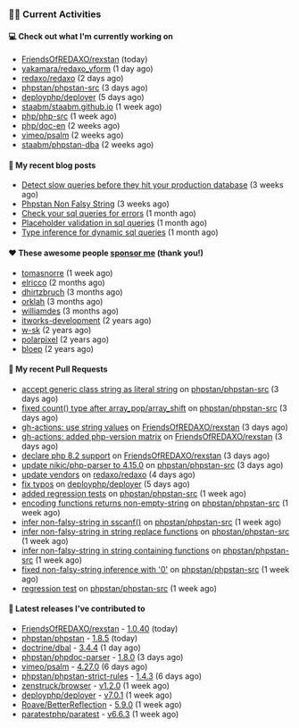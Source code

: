 ### 👨‍💻 Current Activities


#### 💻 Check out what I'm currently working on

- [FriendsOfREDAXO/rexstan](https://github.com/FriendsOfREDAXO/rexstan) (today)
- [yakamara/redaxo_yform](https://github.com/yakamara/redaxo_yform) (1 day ago)
- [redaxo/redaxo](https://github.com/redaxo/redaxo) (2 days ago)
- [phpstan/phpstan-src](https://github.com/phpstan/phpstan-src) (3 days ago)
- [deployphp/deployer](https://github.com/deployphp/deployer) (5 days ago)
- [staabm/staabm.github.io](https://github.com/staabm/staabm.github.io) (1 week ago)
- [php/php-src](https://github.com/php/php-src) (1 week ago)
- [php/doc-en](https://github.com/php/doc-en) (2 weeks ago)
- [vimeo/psalm](https://github.com/vimeo/psalm) (2 weeks ago)
- [staabm/phpstan-dba](https://github.com/staabm/phpstan-dba) (2 weeks ago)


#### 📜 My recent blog posts

- [Detect slow queries before they hit your production database](https://staabm.github.io/2022/08/16/phpstan-dba-query-plan-analysis.html) (3 weeks ago)
- [Phpstan Non Falsy String](https://staabm.github.io/2022/08/11/phpstan-non-falsy-string.html) (3 weeks ago)
- [Check your sql queries for errors](https://staabm.github.io/2022/08/05/phpstan-dba-syntax-error-detection.html) (1 month ago)
- [Placeholder validation in sql queries](https://staabm.github.io/2022/07/30/phpstan-dba-placeholder-validation.html) (1 month ago)
- [Type inference for dynamic sql queries](https://staabm.github.io/2022/07/23/phpstan-dba-inference-placeholder.html) (1 month ago)


#### ❤️ These awesome people [sponsor me](https://github.com/sponsors/staabm) (thank you!)

- [tomasnorre](https://github.com/tomasnorre) (1 week ago)
- [elricco](https://github.com/elricco) (2 months ago)
- [dhirtzbruch](https://github.com/dhirtzbruch) (3 months ago)
- [orklah](https://github.com/orklah) (3 months ago)
- [williamdes](https://github.com/williamdes) (3 months ago)
- [itworks-development](https://github.com/itworks-development) (2 years ago)
- [w-sk](https://github.com/w-sk) (2 years ago)
- [polarpixel](https://github.com/polarpixel) (2 years ago)
- [bloep](https://github.com/bloep) (2 years ago)


#### 🔨 My recent Pull Requests

- [accept generic class string as literal string](https://github.com/phpstan/phpstan-src/pull/1692) on [phpstan/phpstan-src](https://github.com/phpstan/phpstan-src) (3 days ago)
- [fixed count() type after array_pop/array_shift](https://github.com/phpstan/phpstan-src/pull/1691) on [phpstan/phpstan-src](https://github.com/phpstan/phpstan-src) (3 days ago)
- [gh-actions: use string values](https://github.com/FriendsOfREDAXO/rexstan/pull/105) on [FriendsOfREDAXO/rexstan](https://github.com/FriendsOfREDAXO/rexstan) (3 days ago)
- [gh-actions: added php-version matrix](https://github.com/FriendsOfREDAXO/rexstan/pull/104) on [FriendsOfREDAXO/rexstan](https://github.com/FriendsOfREDAXO/rexstan) (3 days ago)
- [declare php 8.2 support](https://github.com/FriendsOfREDAXO/rexstan/pull/103) on [FriendsOfREDAXO/rexstan](https://github.com/FriendsOfREDAXO/rexstan) (3 days ago)
- [update nikic/php-parser to 4.15.0](https://github.com/phpstan/phpstan-src/pull/1690) on [phpstan/phpstan-src](https://github.com/phpstan/phpstan-src) (3 days ago)
- [update vendors](https://github.com/redaxo/redaxo/pull/5326) on [redaxo/redaxo](https://github.com/redaxo/redaxo) (4 days ago)
- [fix typos](https://github.com/deployphp/deployer/pull/3282) on [deployphp/deployer](https://github.com/deployphp/deployer) (5 days ago)
- [added regression tests](https://github.com/phpstan/phpstan-src/pull/1671) on [phpstan/phpstan-src](https://github.com/phpstan/phpstan-src) (1 week ago)
- [encoding functions returns non-empty-string](https://github.com/phpstan/phpstan-src/pull/1664) on [phpstan/phpstan-src](https://github.com/phpstan/phpstan-src) (1 week ago)
- [infer non-falsy-string in sscanf()](https://github.com/phpstan/phpstan-src/pull/1662) on [phpstan/phpstan-src](https://github.com/phpstan/phpstan-src) (1 week ago)
- [infer non-falsy-string in string replace functions](https://github.com/phpstan/phpstan-src/pull/1661) on [phpstan/phpstan-src](https://github.com/phpstan/phpstan-src) (1 week ago)
- [infer non-falsy-string in string containing functions](https://github.com/phpstan/phpstan-src/pull/1660) on [phpstan/phpstan-src](https://github.com/phpstan/phpstan-src) (1 week ago)
- [fixed non-falsy-string inference with &#39;0&#39;](https://github.com/phpstan/phpstan-src/pull/1658) on [phpstan/phpstan-src](https://github.com/phpstan/phpstan-src) (1 week ago)
- [regression test](https://github.com/phpstan/phpstan-src/pull/1657) on [phpstan/phpstan-src](https://github.com/phpstan/phpstan-src) (1 week ago)


#### 🔭 Latest releases I've contributed to

- [FriendsOfREDAXO/rexstan](https://github.com/FriendsOfREDAXO/rexstan) - [1.0.40](https://github.com/FriendsOfREDAXO/rexstan/releases/tag/1.0.40) (today)
- [phpstan/phpstan](https://github.com/phpstan/phpstan) - [1.8.5](https://github.com/phpstan/phpstan/releases/tag/1.8.5) (today)
- [doctrine/dbal](https://github.com/doctrine/dbal) - [3.4.4](https://github.com/doctrine/dbal/releases/tag/3.4.4) (1 day ago)
- [phpstan/phpdoc-parser](https://github.com/phpstan/phpdoc-parser) - [1.8.0](https://github.com/phpstan/phpdoc-parser/releases/tag/1.8.0) (3 days ago)
- [vimeo/psalm](https://github.com/vimeo/psalm) - [4.27.0](https://github.com/vimeo/psalm/releases/tag/4.27.0) (6 days ago)
- [phpstan/phpstan-strict-rules](https://github.com/phpstan/phpstan-strict-rules) - [1.4.3](https://github.com/phpstan/phpstan-strict-rules/releases/tag/1.4.3) (6 days ago)
- [zenstruck/browser](https://github.com/zenstruck/browser) - [v1.2.0](https://github.com/zenstruck/browser/releases/tag/v1.2.0) (1 week ago)
- [deployphp/deployer](https://github.com/deployphp/deployer) - [v7.0.1](https://github.com/deployphp/deployer/releases/tag/v7.0.1) (1 week ago)
- [Roave/BetterReflection](https://github.com/Roave/BetterReflection) - [5.9.0](https://github.com/Roave/BetterReflection/releases/tag/5.9.0) (1 week ago)
- [paratestphp/paratest](https://github.com/paratestphp/paratest) - [v6.6.3](https://github.com/paratestphp/paratest/releases/tag/v6.6.3) (1 week ago)
